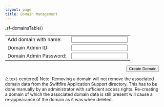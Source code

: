 ```yaml
---
layout: page
title: Domain Management
---
```

<div class="center-content">.sf-domainsTable()</div>
<form action="/serveradmin/sfcommand/CreateDomain" method="post">
	<div class="center-content">
		<div style="display:flex; flex-direction:column; justify-content:center;">
			<div style="display:flex; flex-direction:column; align-items:flex-end">
				<table class="centered outlined-table table-cell-margins">
					<tr>
						<td><span>Add domain with name:</span></td>
						<td><input type="text" name="DomainName" value=""></td>
					</tr>
					<tr>
						<td><span>Domain Admin ID:</span></td>
						<td><input type="text" name="ID" value=""></td>
					</tr>
					<tr>
						<td><span>Domain Admin Password:</span></td>
						<td><input type="text" name="Password" value=""></td>
					</tr>
				</table>
				<div>
					<div>
						<input type="submit" value="Create Domain">
					</div>
				</div>
			</div>
		</div>
	</div>
</form>

{:.text-centered}
Note: Removing a domain will not remove the associated domain data from the Swiftfire Application Support directory. This has to be done manually by an administrator with sufficient access rights. Re-creating a domain of which the associated domain data is still present will cause a re-appearance of the domain as it was when deleted.
